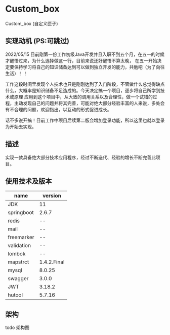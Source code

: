 # Custom_box
Custom_box (自定义匣子)

## 实现动机 (PS:可跳过)
2022/05/15 
目前刚第一份工作初级Java开发并且入职不到五个月，在五一的时候才醒悟过来，为什么选择做这一行，目前来说还好醒悟不算太晚，
在五一开始决定要保持学习将自己的知识储备达到可以做到独立开发的能力，共勉吧（为了向往生活）！！

工作这段时间里发现个人技术也只是刚刚达到了入门阶段，不管做什么总觉得缺点什么，大概率是知识储备不足造成的。今天决定搞一个项目，逐步将自己所学到技术或原理
应用到这个项目中，从大致的调用关系以及合理性，做一个试错的过程，主动发现自己的问题并将其完善，可能对绝大部分经验丰富的人来说，多处会有不合理的问题，欢迎指出，以互动的形式促进成长。

话不多说开搞！目前工作中项目后续第二版会增加登录功能，所以这里也就以登录为开始去实现。

## 描述

实现一款具备绝大部分技术应用程序，经过不断迭代、经验的增长不断完善此项目。

## 使用技术及版本
| name | version |
| ---| ---|
| JDK | 11 |
| springboot| 2.6.7 |
| redis | -- |
| mail | -- |
| freemarker | -- |
| validation | -- |
| lombok | -- |
| mapstrct | 1.4.2.Final |
| mysql | 8.0.25 |
| swagger | 3.0.0 |
| JWT | 3.18.2 |
| hutool | 5.7.16 |


## 架构
todo 架构图